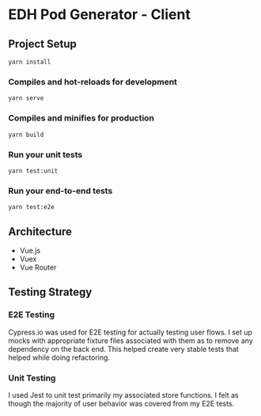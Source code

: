 # EDH Pod Generator - Client

## Project Setup

```
yarn install
```

### Compiles and hot-reloads for development

```
yarn serve
```

### Compiles and minifies for production

```
yarn build
```

### Run your unit tests

```
yarn test:unit
```

### Run your end-to-end tests

```
yarn test:e2e
```

##

## Architecture

- Vue.js
- Vuex
- Vue Router

## Testing Strategy

### E2E Testing

Cypress.io was used for E2E testing for actually testing user flows. I set up mocks with appropriate fixture files associated with them as to remove any dependency on the back end. This helped create very stable tests that helped while doing refactoring.

### Unit Testing

I used Jest to unit test primarily my associated store functions. I felt as though the majority of user behavior was covered from my E2E tests.
